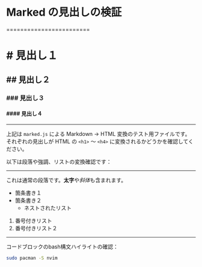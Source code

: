 # Marked の見出しの検証
========================

# # 見出し１
## ## 見出し２
### ### 見出し３
#### #### 見出し４

---

上記は `marked.js` による Markdown → HTML 変換のテスト用ファイルです。  
それぞれの見出しが HTML の `<h1>` 〜 `<h4>` に変換されるかどうかを確認してください。

以下は段落や強調、リストの変換確認です：

---

これは通常の段落です。**太字**や*斜体*も含まれます。

- 箇条書き１
- 箇条書き２
  - ネストされたリスト

1. 番号付きリスト
2. 番号付きリスト２

---

コードブロックのbash構文ハイライトの確認：

```bash
sudo pacman -S nvim
```
